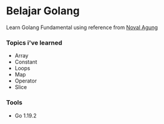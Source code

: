 # Belajar Golang

Learn Golang Fundamental using reference from [Noval Agung](https://dasarpemrogramangolang.novalagung.com/)

### Topics i've learned

- Array
- Constant
- Loops
- Map
- Operator
- Slice

### Tools

- Go 1.19.2

